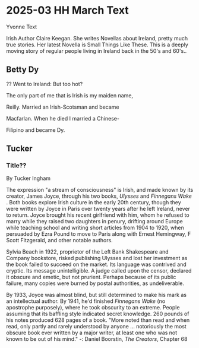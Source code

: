 # 2025-03 HH March Text

Yvonne Text

Irish Author Claire Keegan. She writes Novellas about Ireland, pretty much true stories. Her latest Novella is Small Things Like These. This is a deeply moving story of regular people living in Ireland back in the 50's and 60's..

## Betty Dy

?? Went to Ireland: But too hot?

The only part of me that is Irish is my maiden name,

Reilly.  Married an Irish-Scotsman and became

Macfarlan.  When he died I married a Chinese-

Filipino and became Dy.

## Tucker

### Title??

By Tucker Ingham

The expression "a stream of consciousness" is Irish, and made known by its creator, James Joyce,  through his two books, *Ulysses* and *Finnegans Wake* . Both books explore Irish culture in the early 20th century, though they were written by Joyce in Paris over twenty years after he left Ireland, never to return. Joyce brought his recent girlfriend with him, whom he refused to marry while they raised two daughters in penury, drifting around Europe while teaching school and writing short articles from 1904 to 1920, when persuaded by Ezra Pound to move to Paris along with Ernest Hemingway, F Scott Fitzgerald, and other notable authors.

Sylvia Beach in 1922, proprietor of the Left Bank Shakespeare and Company bookstore, risked publishing Ulysses and lost her investment as the book failed to succeed on the market. Its language was contrived and cryptic. Its message unintelligible. A judge called upon the censor, declared it obscure and emetic, but not prurient. Perhaps because of its public failure, many copies were burned by postal authorities, as undeliverable.

By 1933, Joyce was almost blind, but still determined to make his mark as an intellectual author. By 1941, he'd finished *Finnegans Wake* (no apostrophe purposely), where he took obscurity to an extreme. People assuming that its baffling style indicated secret knowledge. 260 pounds of his notes produced 628 pages of a book. "More noted than read and when read, only partly and rarely understood by anyone ... notoriously the most obscure book ever written by a major writer, at least one who was not known to be out of his mind." -: Daniel Boorstin, *The Creators*, Chapter 68
